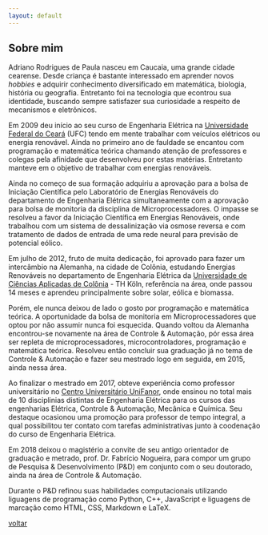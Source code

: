 ```yaml
---
layout: default
---
```


## Sobre mim

Adriano Rodrigues de Paula nasceu em Caucaia, uma grande cidade cearense. Desde criança é bastante interessado em aprender novos _hobbies_ e adquirir conhecimento diversificado em matemática, biologia, história ou geografia. Entretanto foi na tecnologia que econtrou sua identidade, buscando sempre satisfazer sua curiosidade a respeito de mecanismos e eletrônicos.

Em 2009 deu início ao seu curso de Engenharia Elétrica na [Universidade Federal do Ceará](https://www.ufc.br/) (UFC) tendo em mente trabalhar com veículos elétricos ou energia renovável. Ainda no primeiro ano de fauldade se encantou com programação e matemática teórica chamando atenção de professores e colegas pela afinidade que desenvolveu por estas matérias. Entretanto manteve em o objetivo de trabalhar com energias renováveis.

Ainda no começo de sua formação adquiriu a aprovação para a bolsa de Iniciação Científica pelo Laboratório de Energias Renováveis do departamento de Engenharia Elétrica simultaneamente com a aprovação para bolsa de monitoria da disciplina de Microprocessadores. O impasse se resolveu a favor da Iniciação Científica em Energias Renováveis, onde trabalhou com um sistema de dessalinização via osmose reversa e com tratamento de dados de entrada de uma rede neural para previsão de potencial eólico.

Em julho de 2012, fruto de muita dedicação, foi aprovado para fazer um intercâmbio na Alemanha, na cidade de Colônia, estudando Energias Renováveis no departamento de Engenharia Elétrica da [Universidade de Ciências Aplicadas de Colônia](https://www.th-koeln.de/en/homepage_26.php) - TH Köln, referência na área, onde passou 14 meses e aprendeu principalmente sobre solar, eólica e biomassa.

Porém, ele nunca deixou de lado o gosto por programação e matemática teórica. A oportunidade da bolsa de monitoria em Microprocessadores que optou por não assumir nunca foi esquecida. Quando voltou da Alemanha encontrou-se novamente na área de Controle & Automação, pór essa área ser repleta de microprocessadores, microcontroladores, programação e matemática teórica. Resolveu então concluir sua graduação já no tema de Controle & Automação e fazer seu mestrado logo em seguida, em 2015, ainda nessa área.

Ao finalizar o mestrado em 2017, obteve experiência como professor universitário no [Centro Universitário UniFanor](https://www.unifanor.edu.br/unifanor), onde ensinou no total mais de 10 disciplinias distintas de Engenharia Elétrica para os cursos das engenharias Elétrica, Controle & Automação, Mecânica e Química. Seu destaque ocasionou uma promoção para professor de tempo integral, a qual possibilitou ter contato com tarefas administrativas junto à coodenação do curso de Engenharia Elétrica.

Em 2018 deixou o magistério a convite de seu antigo orientador de graduação e metrado, prof. Dr. Fabrício Nogueira, para compor um grupo de Pesquisa & Desenvolvimento (P&D) em conjunto com o seu doutorado, ainda na área de Controle & Automação.

Durante o P&D refinou suas habilidades computacionais utilizando liguagens de programação como Python, C++, JavaScript e liguagens de marcação como HTML, CSS, Markdown e LaTeX.

[voltar](./)
